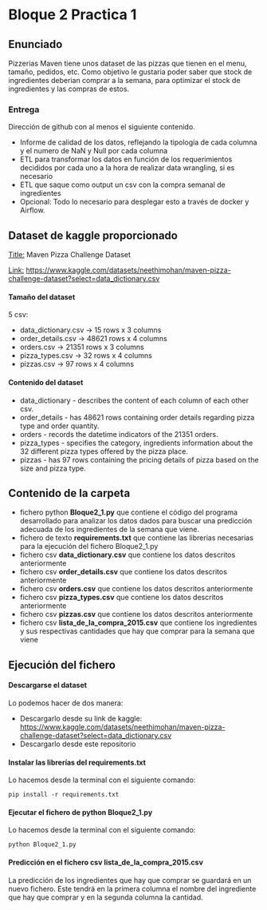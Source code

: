 # Bloque 2 Practica 1
## Enunciado
Pizzerias Maven tiene unos dataset de las pizzas que tienen en el menu, tamaño, pedidos, etc. Como objetivo le gustaria poder saber que stock
de ingredientes deberian comprar a la semana, para optimizar el stock de ingredientes y las compras de estos.

### Entrega
Dirección de github con al menos el siguiente contenido.
- Informe de calidad de los datos, reflejando la tipología de cada columna y el numero de NaN
  y Null por cada columna
- ETL para transformar los datos en función de los requerimientos decididos por cada uno a la
  hora de realizar data wrangling, si es necesario
- ETL que saque como output un csv con la compra semanal de ingredientes
- Opcional: Todo lo necesario para desplegar esto a través de docker y Airflow.
## Dataset de kaggle proporcionado
<ins>Title:</ins> Maven Pizza Challenge Dataset

<ins>Link:</ins> https://www.kaggle.com/datasets/neethimohan/maven-pizza-challenge-dataset?select=data_dictionary.csv
#### Tamaño del dataset
5 csv:
- data_dictionary.csv -> 15 rows x 3 columns
- order_details.csv -> 48621 rows x 4 columns
- orders.csv -> 21351 rows x 3 columns
- pizza_types.csv -> 32 rows x 4 columns
- pizzas.csv -> 97 rows x 4 columns

#### Contenido del dataset
- data_dictionary - describes the content of each column of each other csv.
- order_details - has 48621 rows containing order details regarding pizza type and order quantity.
- orders - records the datetime indicators of the 21351 orders.
- pizza_types - specifies the category, ingredients information about the 32 different pizza types offered by the pizza place.
- pizzas - has 97 rows containing the pricing details of pizza based on the size and pizza type.
## Contenido de la carpeta
- fichero python **Bloque2_1.py** que contiene el código del programa desarrollado para analizar los datos dados para buscar una predicción adecuada de los ingredientes
  de la semana que viene.
- fichero de texto **requirements.txt** que contiene las librerias necesarias para la ejecución del fichero Bloque2_1.py
- fichero csv **data_dictionary.csv** que contiene los datos descritos anteriormente
- fichero csv **order_details.csv** que contiene los datos descritos anteriormente
- fichero csv **orders.csv** que contiene los datos descritos anteriormente
- fichero csv **pizza_types.csv** que contiene los datos descritos anteriormente
- fichero csv **pizzas.csv** que contiene los datos descritos anteriormente
- fichero csv **lista_de_la_compra_2015.csv** que contiene los ingredientes y sus respectivas cantidades que hay que comprar para la semana que viene
## Ejecución del fichero
#### Descargarse el dataset
Lo podemos hacer de dos manera:
- Descargarlo desde su link de kaggle: https://www.kaggle.com/datasets/neethimohan/maven-pizza-challenge-dataset?select=data_dictionary.csv
- Descargarlo desde este repositorio
#### Instalar las librerías del requirements.txt
Lo hacemos desde la terminal con el siguiente comando:

`pip install -r requirements.txt`
#### Ejecutar el fichero de python Bloque2_1.py
Lo hacemos desde la terminal con el siguiente comando:

`python Bloque2_1.py`
#### Predicción en el fichero csv lista_de_la_compra_2015.csv
La predicción de los ingredientes que hay que comprar se guardará en un nuevo fichero. Este tendrá en la primera columna el nombre del ingrediente que hay que comprar
y en la segunda columna la cantidad.
